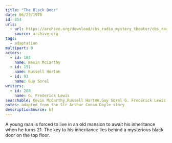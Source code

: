 ```yaml
---
title: "The Black Door"
date: 06/23/1978
id: 854
urls: 
  - url: https://archive.org/download/cbs_radio_mystery_theater/cbs_radio_mystery_theater-0851-0900.zip/cbs_radio_mystery_theater-0851-0900%2Fcbsrmt_0854_the_black_door.mp3
    source: archive-org
tags: 
  - adaptation
multipart: 0
actors:  
  - id: 104
    name: Kevin McCarthy  
  - id: 151
    name: Russell Horton  
  - id: 93
    name: Guy Sorel
writers:  
  - id: 288
    name: G. Frederick Lewis
searchable: Kevin McCarthy,Russell Horton,Guy Sorel G. Frederick Lewis
notes: adapted from the Sir Arthur Conan Doyle story
descriptionSource: kf
---
```

A young man is forced to live in an old mansion to await his inheritance when he turns 21. The key to his inheritance lies behind a mysterious black door on the top floor.